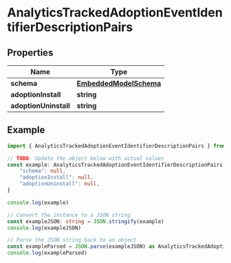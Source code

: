 
# AnalyticsTrackedAdoptionEventIdentifierDescriptionPairs


## Properties

Name | Type
------------ | -------------
**schema** | [**EmbeddedModelSchema**](EmbeddedModelSchema)
**adoptionInstall** | **string**
**adoptionUninstall** | **string**

## Example

```typescript
import { AnalyticsTrackedAdoptionEventIdentifierDescriptionPairs } from '@pieces.app/pieces-os-client'

// TODO: Update the object below with actual values
const example: AnalyticsTrackedAdoptionEventIdentifierDescriptionPairs = {
    "schema": null,
    "adoptionInstall": null,
    "adoptionUninstall": null,
}

console.log(example)

// Convert the instance to a JSON string
const exampleJSON: string = JSON.stringify(example)
console.log(exampleJSON)

// Parse the JSON string back to an object
const exampleParsed = JSON.parse(exampleJSON) as AnalyticsTrackedAdoptionEventIdentifierDescriptionPairs
console.log(exampleParsed)
```


